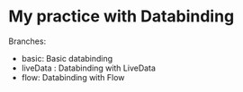 # My practice with Databinding

Branches: 

- basic: Basic databinding
- liveData : Databinding with LiveData
- flow: Databinding with Flow

